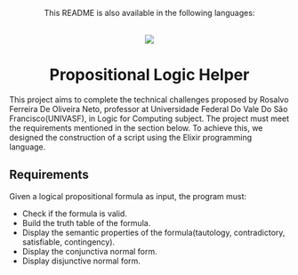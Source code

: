 <div align = "center">
  <p>This README is also available in the following languages:</p>
  <br/>
  
  <a href = "https://github.com/vitor0p9f/propositional-logic-helper/blob/main/README.pt-br.md">
    <img src="https://img.shields.io/badge/Language-Portuguese Br-blue"/>
  </a>
</div>

<div align="center">
  <h1>Propositional Logic Helper</h1>
</div>

This project aims to complete the technical challenges proposed by Rosalvo Ferreira De Oliveira Neto, professor at Universidade Federal Do Vale Do São Francisco(UNIVASF), in Logic for Computing subject. The project must meet the requirements mentioned in the section below. To achieve this, we designed the construction of a script using the Elixir programming language.

## Requirements

Given a logical propositional formula as input, the program must:

- Check if the formula is valid.
- Build the truth table of the formula.
- Display the semantic properties of the formula(tautology, contradictory, satisfiable, contingency).
- Display the conjunctiva normal form.
- Display disjunctive normal form.

